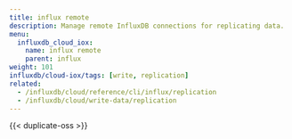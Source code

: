 ```yaml
---
title: influx remote
description: Manage remote InfluxDB connections for replicating data.
menu:
  influxdb_cloud_iox:
    name: influx remote
    parent: influx
weight: 101
influxdb/cloud-iox/tags: [write, replication]
related:
  - /influxdb/cloud/reference/cli/influx/replication
  - /influxdb/cloud/write-data/replication
---
```


{{< duplicate-oss >}}
